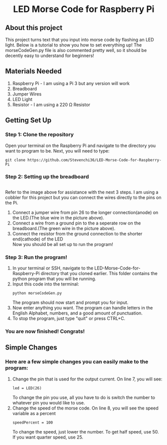 <h1 align="center">LED Morse Code for Raspberry Pi</h1>

<h2>About this project</h2>
This project turns text that you input into morse code by flashing an LED light. Below is a tutorial to show you how to set everything up! The morseCodeGen.py file is also commented pretty well, so it should be decently easy to understand for beginners!

<h2>Materials Needed</h2>
<ol>
  <li>Raspberry Pi - I am using a Pi 3 but any version will work</li>
  <li>Breadboard</li>
  <li>Jumper Wires</li>
  <li>LED Light</li>
  <li>Resistor - I am using a 220 Ω Resistor</li>
</ol>

<h2>Getting Set Up</h2>
<h3>Step 1: Clone the repository</h3>
Open your terminal on the Raspberry Pi and navigate to the directory you want to program to be. Next, you will need to type: 
<pre><code>git clone https://github.com/Stevenchi36/LED-Morse-Code-for-Raspberry-Pi</code></pre>
<h3>Step 2: Setting up the breadboard</h3>
<img src="https://i.imgur.com/U0Lip4g.jpg?2" alt="">
<p>Refer to the image above for assistance with the next 3 steps.
I am using a cobbler for this project but you can connect the wires directly to the pins on the Pi.</p>
<ol>
  <li>Connect a jumper wire from pin 26 to the longer connection(anode) on the LED.(The blue wire in the picture above).</li>
  <li>Connect a wire from a ground pin to the a seperate row on the breadboard.(The green wire in the picture above).</li>
  <li>Connect the resistor from the ground connection to the shorter end(cathode) of the LED</li>
  Now you should be all set up to run the program!
</ol>
<h3>Step 3: Run the program!</h3>
<ol>
  <li>In your terminal or SSH, navigate to the LED-Morse-Code-for-Raspberry-Pi directory that you cloned earlier. This folder contains the python program that you will be running.</li>
  <li>Input this code into the terminal:<pre><code>python morseCodeGen.py</code></pre> The program should now start and prompt you for input.</li>
  <li>Now enter anything you want. The program can handle letters in the English Alphabet, numbers, and a good amount of punctuation.</li>
  <li>To stop the program, just type "quit" or press CTRL+C.</li>
</ol>
<h3>You are now finished! Congrats!</h3>
 <h2>Simple Changes</h2>
 <h3>Here are a few simple changes you can easily make to the program:</h3>
 <ol>
  <li>Change the pin that is used for the output current. On line 7, you will see:
  <pre><code>led = LED(26)</code></pre>
  To change the pin you use, all you have to do is switch the number to whatever pin you would like to use.</li>
  <li>Change the speed of the morse code. On line 8, you will see the speed variable as a percent
  <pre><code>speedPercent = 100</code></pre>
  To change the speed, just lower the number. To get half speed, use 50. If you want quarter speed, use 25.</li>
  
